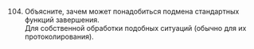 104. Объясните, зачем может понадобиться подмена стандартных функций завершения.  
Для собственной обработки подобных ситуаций (обычно для их протоколирования).
